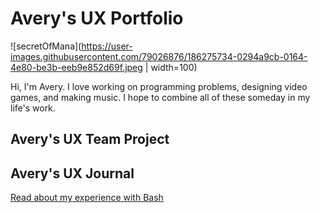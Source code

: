 # Avery's UX Portfolio
![secretOfMana](https://user-images.githubusercontent.com/79026876/186275734-0294a9cb-0164-4e80-be3b-eeb9e852d69f.jpeg | width=100)

Hi, I'm Avery. I love working on programming problems, designing video games, and making music. I hope to combine all of these someday in my life's work. 

## Avery's UX Team Project


## Avery's UX Journal

[Read about my experience with Bash](j01/)
